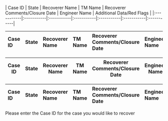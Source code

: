 | Case ID | State | Recoverer Name | TM Name | Recoverer Comments/Closure Date | Engineer Name | Additional Data/Red Flags | |:-----------|:-----------|:-----------|:-----------|:-----------|:-----------|:-----------| 

| Case ID | State | Recoverer Name | TM Name | Recoverer Comments/Closure Date | Engineer Name | Additional Data/Red Flags | 
|:-----------|:-----------|:-----------|:-----------|:-----------|:-----------|:-----------|



| Case ID | State | Recoverer Name | TM Name | Recoverer Comments/Closure Date | Engineer Name | Additional Data/Red Flags | 
|-----------|-----------|-----------|-----------|-----------|-----------|-----------|

| Case ID | State | Recoverer Name | TM Name | Recoverer Comments/Closure Date | Engineer Name | Additional Data/Red Flags |
|:-----------|:-----------|:-----------|:-----------|:-----------|:-----------|:-----------|

Please enter the Case ID for the case you would like to recover
